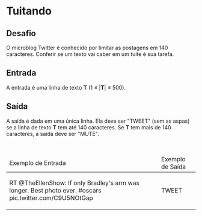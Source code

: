 <h1>Tuitando</h1>
<div><div>
<h2>Desafio</h2>
<div>
<p>O microblog Twitter é conhecido por limitar as postagens em 140 caracteres. Conferir se um texto vai caber em um tuíte é sua tarefa.</p>
</div>
<h2>Entrada</h2>
<div>
<p>A entrada é uma linha de texto <strong>T</strong> (1 ≤ |<strong>T</strong>| ≤ 500).</p>
</div>
<h2>Saída</h2>

<div>
<p>A saída é dada em uma única linha. Ela deve ser "TWEET" (sem as aspas) se a linha de texto <strong>T</strong> tem até 140 caracteres. Se <strong>T</strong> tem mais de 140 caracteres, a saída deve ser "MUTE".</p>
</div>

<div>&nbsp;</div>

<table>
	<thead>
		<tr>
			<td>Exemplo de Entrada</td>
			<td>Exemplo de Saída</td>
		</tr>
	</thead>
	<tbody>
		<tr>
			<td>
			<p>RT @TheEllenShow: If only Bradley's arm was longer. Best photo ever. #oscars pic.twitter.com/C9U5NOtGap</p>
			</td>
			<td>
			<p>TWEET</p>
			</td>
		</tr>
	</tbody>
</table>

<div>&nbsp;</div>
</div> <br><br></div>